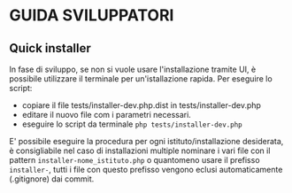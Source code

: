 # GUIDA SVILUPPATORI


## Quick installer

In fase di sviluppo, se non si vuole usare l'installazione tramite UI, è possibile utilizzare
il terminale per un'istallazione rapida. 
Per eseguire lo script:
- copiare il file tests/installer-dev.php.dist in tests/installer-dev.php 
- editare il nuovo file com i parametri necessari.
- eseguire lo script da terminale `php tests/installer-dev.php`

E' possibile eseguire la procedura per ogni istituto/installazione desiderata, è consigliabile
nel caso di installazioni multiple nominare i vari file con il pattern `installer-nome_istituto.php`
o quantomeno usare il prefisso `installer-`, tutti i file con questo prefisso vengono eclusi automaticamente (.gitignore)
dai commit.

